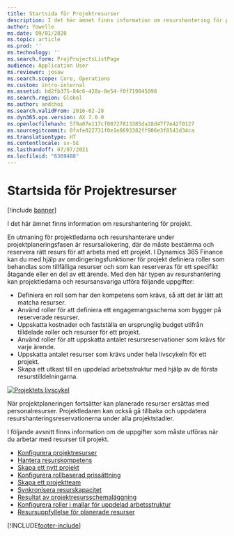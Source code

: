 ```yaml
---
title: Startsida för Projektresurser
description: I det här ämnet finns information om resurshantering för projekt.
author: Yowelle
ms.date: 09/01/2020
ms.topic: article
ms.prod: ''
ms.technology: ''
ms.search.form: ProjProjectsListPage
audience: Application User
ms.reviewer: josaw
ms.search.scope: Core, Operations
ms.custom: intro-internal
ms.assetid: bd2fb375-84c6-428a-8e54-f0f719045898
ms.search.region: Global
ms.author: andchoi
ms.search.validFrom: 2016-02-28
ms.dyn365.ops.version: AX 7.0.0
ms.openlocfilehash: 579a07e117cf00727813385da28d47f7e42f0127
ms.sourcegitcommit: 0fafe022731f0e1e8693382ff906e3f8541d34ca
ms.translationtype: HT
ms.contentlocale: sv-SE
ms.lasthandoff: 07/07/2021
ms.locfileid: "6369488"
---
```

# <a name="project-resourcing-home-page"></a>Startsida för Projektresurser

[!include [banner](../includes/banner.md)]

I det här ämnet finns information om resurshantering för projekt.

En utmaning för projektledarna och resurshanterare under projektplaneringsfasen är resursallokering, där de måste bestämma och reservera rätt resurs för att arbeta med ett projekt. I Dynamics 365 Finance kan du med hjälp av omdirigeringsfunktioner för projekt definiera roller som behandlas som tillfälliga resurser och som kan reserveras för ett specifikt åtagande eller en del av ett ärende. Med den här typen av resurshantering kan projektledarna och resursansvariga utföra följande uppgifter:

- Definiera en roll som har den kompetens som krävs, så att det är lätt att matcha resurser.
- Använd roller för att definiera ett engagemangsschema som bygger på reserverade resurser.
- Uppskatta kostnader och fastställa en ursprunglig budget utifrån tilldelade roller och resurser för ett projekt.
- Använd roller för att uppskatta antalet resursreservationer som krävs för varje ärende.
- Uppskatta antalet resurser som krävs under hela livscykeln för ett projekt.
- Skapa ett utkast till en uppdelad arbetsstruktur med hjälp av de första resurstilldelningarna.

[![Projektets livscykel](./media/projectresourcing02-1024x812.jpg)](./media/projectresourcing02.jpg)

När projektplaneringen fortsätter kan planerade resurser ersättas med personalresurser. Projektledaren kan också gå tillbaka och uppdatera resurshanteringsreservationerna under alla projektstadier.

I följande avsnitt finns information om de uppgifter som måste utföras när du arbetar med resurser till projekt.

- [Konfigurera projektresurser](set-up-project-resources.md)
- [Hantera resurskompetens](manage-resource-competencies.md)
- [Skapa ett nytt projekt](create-new-project.md)
- [Konfigurera rollbaserad prissättning](set-up-role-based-pricing.md)
- [Skapa ett projektteam](create-project-team.md)
- [Synkronisera resurskapacitet](synchronize-resource-capacity.md)
- [Resultat av projektresursschemaläggning](project-scheduling-performance.md)
- [Konfigurera roller i mallar för uppdelad arbetsstruktur](set-up-roles-wbs-template.md)
- [Resursuppfyllelse för planerade resurser](resource-fulfillment-planned-resources.md)


[!INCLUDE[footer-include](../includes/footer-banner.md)]
